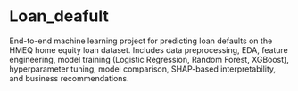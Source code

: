 # Loan_deafult
End-to-end machine learning project for predicting loan defaults on the HMEQ home equity loan dataset. Includes data preprocessing, EDA, feature engineering, model training (Logistic Regression, Random Forest, XGBoost), hyperparameter tuning, model comparison, SHAP-based interpretability, and business recommendations.
